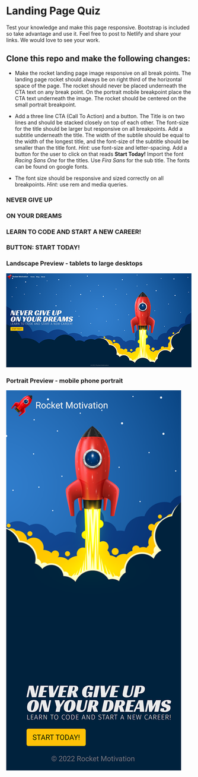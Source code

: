 # Landing Page Quiz
 Test your knowledge and make this page responsive. Bootstrap is included so take advantage and use it. 
 Feel free to post to Netlify and share your links. We would love to see your work.

 ## Clone this repo and make the following changes:

<!-- - Import *Roboto* from google fonts and make it the body font -->

<!-- - Make the navbar and the footer transparent so that the rocket image can be seen. Make sure the text on the navbar can be easily read. The text color should be the following:
 --cf-light: #ebebeb; -->

<!-- - Add the rocket logo to the navbar. Make sure the logo is sized correctly on all break points. Add links for Blog and About. -->

- Make the rocket landing page image responsive on all break points. The landing page rocket should always be on right third of the horizontal space of the page. The rocket should never be placed underneath the CTA text on any break point. On the portrait mobile breakpoint place the CTA text underneath the image. The rocket should be centered on the small portrait breakpoint.

<!-- - Add a color that is layered under the landing page image. The color should be 
 --cf-darkblue: #00223d;  If the image does not cover the entire horizontal space this color will be the background.  -->
 

- Add a three line CTA (Call To Action) and a button. The Title is on two lines and should be stacked closely on top of each other. The font-size for the title should be larger but responsive on all breakpoints. Add a subtitle underneath the title. The width of the subtile should be equal to the width of the longest title, and the font-size of the subtitle should be smaller than the title font. *Hint:* use font-size and letter-spacing. Add a button for the user to click on that reads **Start Today!** Import the font *Racing Sans One* for the titles. Use *Fira Sans* for the sub title. The fonts can be found on google fonts.
 
- The font size should be responsive and sized correctly on all breakpoints. *Hint:* use rem and media queries.


 ### NEVER GIVE UP
 ### ON YOUR DREAMS
 ### LEARN TO CODE AND START A NEW CAREER!
 ### BUTTON: START TODAY!

<!-- - Add a copyright symbol to the footer with a year. The copyright should be centered in the footer.   -->

<!-- - Publish to Netlify and show the world! -->

### Landscape Preview - tablets to large desktops
![Landscape Preview](/img/LandPageQuizLandscape.PNG)

### Portrait Preview - mobile phone portrait
![Portrait Preview](/img/LandPageQuizPortrait.PNG)



